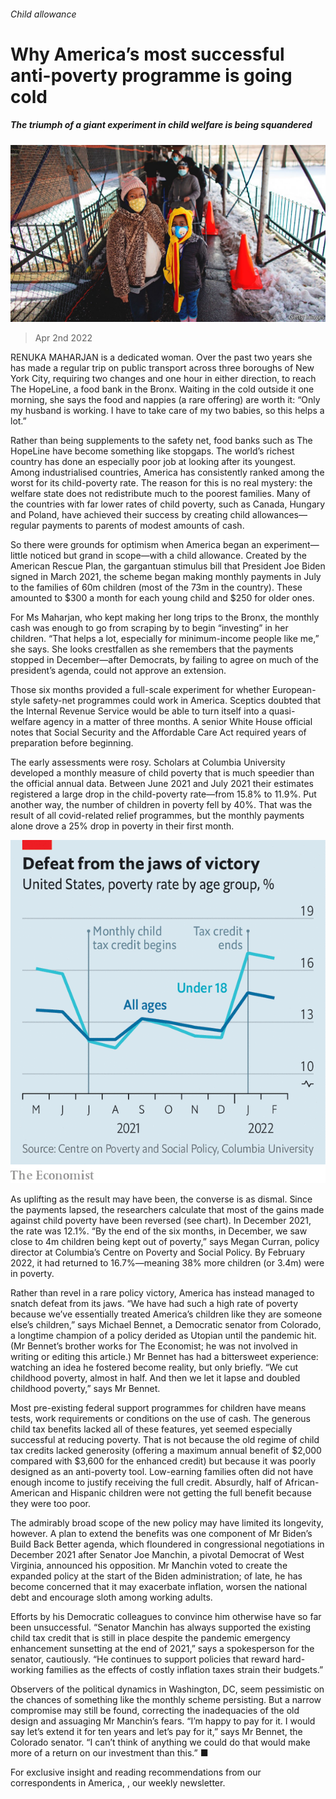 ###### Child allowance

# Why America’s most successful anti-poverty programme is going cold 

##### The triumph of a giant experiment in child welfare is being squandered 

![image](images/20220402_USP002_0.jpg) 

> Apr 2nd 2022 

RENUKA MAHARJAN is a dedicated woman. Over the past two years she has made a regular trip on public transport across three boroughs of New York City, requiring two changes and one hour in either direction, to reach The HopeLine, a food bank in the Bronx. Waiting in the cold outside it one morning, she says the food and nappies (a rare offering) are worth it: “Only my husband is working. I have to take care of my two babies, so this helps a lot.”

Rather than being supplements to the safety net, food banks such as The HopeLine have become something like stopgaps. The world’s richest country has done an especially poor job at looking after its youngest. Among industrialised countries, America has consistently ranked among the worst for its child-poverty rate. The reason for this is no real mystery: the welfare state does not redistribute much to the poorest families. Many of the countries with far lower rates of child poverty, such as Canada, Hungary and Poland, have achieved their success by creating child allowances—regular payments to parents of modest amounts of cash.


So there were grounds for optimism when America began an experiment—little noticed but grand in scope—with a child allowance. Created by the American Rescue Plan, the gargantuan stimulus bill that President Joe Biden signed in March 2021, the scheme began making monthly payments in July to the families of 60m children (most of the 73m in the country). These amounted to $300 a month for each young child and $250 for older ones.

For Ms Maharjan, who kept making her long trips to the Bronx, the monthly cash was enough to go from scraping by to begin “investing” in her children. “That helps a lot, especially for minimum-income people like me,” she says. She looks crestfallen as she remembers that the payments stopped in December—after Democrats, by failing to agree on much of the president’s agenda, could not approve an extension.

Those six months provided a full-scale experiment for whether European-style safety-net programmes could work in America. Sceptics doubted that the Internal Revenue Service would be able to turn itself into a quasi-welfare agency in a matter of three months. A senior White House official notes that Social Security and the Affordable Care Act required years of preparation before beginning.

The early assessments were rosy. Scholars at Columbia University developed a monthly measure of child poverty that is much speedier than the official annual data. Between June 2021 and July 2021 their estimates registered a large drop in the child-poverty rate—from 15.8% to 11.9%. Put another way, the number of children in poverty fell by 40%. That was the result of all covid-related relief programmes, but the monthly payments alone drove a 25% drop in poverty in their first month.

![image](images/20220402_USC823.png) 


As uplifting as the result may have been, the converse is as dismal. Since the payments lapsed, the researchers calculate that most of the gains made against child poverty have been reversed (see chart). In December 2021, the rate was 12.1%. “By the end of the six months, in December, we saw close to 4m children being kept out of poverty,” says Megan Curran, policy director at Columbia’s Centre on Poverty and Social Policy. By February 2022, it had returned to 16.7%—meaning 38% more children (or 3.4m) were in poverty.

Rather than revel in a rare policy victory, America has instead managed to snatch defeat from its jaws. “We have had such a high rate of poverty because we’ve essentially treated America’s children like they are someone else’s children,” says Michael Bennet, a Democratic senator from Colorado, a longtime champion of a policy derided as Utopian until the pandemic hit. (Mr Bennet’s brother works for The Economist; he was not involved in writing or editing this article.) Mr Bennet has had a bittersweet experience: watching an idea he fostered become reality, but only briefly. “We cut childhood poverty, almost in half. And then we let it lapse and doubled childhood poverty,” says Mr Bennet.

Most pre-existing federal support programmes for children have means tests, work requirements or conditions on the use of cash. The generous child tax benefits lacked all of these features, yet seemed especially successful at reducing poverty. That is not because the old regime of child tax credits lacked generosity (offering a maximum annual benefit of $2,000 compared with $3,600 for the enhanced credit) but because it was poorly designed as an anti-poverty tool. Low-earning families often did not have enough income to justify receiving the full credit. Absurdly, half of African-American and Hispanic children were not getting the full benefit because they were too poor.

The admirably broad scope of the new policy may have limited its longevity, however. A plan to extend the benefits was one component of Mr Biden’s Build Back Better agenda, which floundered in congressional negotiations in December 2021 after Senator Joe Manchin, a pivotal Democrat of West Virginia, announced his opposition. Mr Manchin voted to create the expanded policy at the start of the Biden administration; of late, he has become concerned that it may exacerbate inflation, worsen the national debt and encourage sloth among working adults.

Efforts by his Democratic colleagues to convince him otherwise have so far been unsuccessful. “Senator Manchin has always supported the existing child tax credit that is still in place despite the pandemic emergency enhancement sunsetting at the end of 2021,” says a spokesperson for the senator, cautiously. “He continues to support policies that reward hard-working families as the effects of costly inflation taxes strain their budgets.”

Observers of the political dynamics in Washington, DC, seem pessimistic on the chances of something like the monthly scheme persisting. But a narrow compromise may still be found, correcting the inadequacies of the old design and assuaging Mr Manchin’s fears. “I’m happy to pay for it. I would say let’s extend it for ten years and let’s pay for it,” says Mr Bennet, the Colorado senator. “I can’t think of anything we could do that would make more of a return on our investment than this.” ■

For exclusive insight and reading recommendations from our correspondents in America, , our weekly newsletter.

